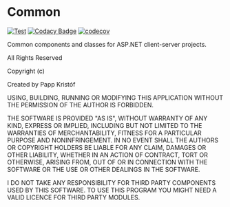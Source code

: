 # Common

[![Test](https://github.com/kristof12345/Common/actions/workflows/dotnet.yml/badge.svg)](https://github.com/kristof12345/Common/actions/workflows/dotnet.yml)
[![Codacy Badge](https://app.codacy.com/project/badge/Grade/f3a1b473e1b84f468a701394d368ceb6)](https://www.codacy.com/gh/kristof12345/Common/dashboard?utm_source=github.com&amp;utm_medium=referral&amp;utm_content=kristof12345/Common&amp;utm_campaign=Badge_Grade)
[![codecov](https://codecov.io/gh/kristof12345/Common/branch/master/graph/badge.svg?token=U8NGPP5kcl)](https://codecov.io/gh/kristof12345/Common)

Common components and classes for ASP.NET client-server projects.

All Rights Reserved

Copyright (c) 

Created by Papp Kristóf

USING, BUILDING, RUNNING OR MODIFYING THIS APPLICATION WITHOUT THE PERMISSION OF THE AUTHOR IS FORBIDDEN.

THE SOFTWARE IS PROVIDED "AS IS", WITHOUT WARRANTY OF ANY KIND, EXPRESS OR
IMPLIED, INCLUDING BUT NOT LIMITED TO THE WARRANTIES OF MERCHANTABILITY,
FITNESS FOR A PARTICULAR PURPOSE AND NONINFRINGEMENT. IN NO EVENT SHALL THE
AUTHORS OR COPYRIGHT HOLDERS BE LIABLE FOR ANY CLAIM, DAMAGES OR OTHER
LIABILITY, WHETHER IN AN ACTION OF CONTRACT, TORT OR OTHERWISE, ARISING FROM,
OUT OF OR IN CONNECTION WITH THE SOFTWARE OR THE USE OR OTHER DEALINGS IN
THE SOFTWARE.

I DO NOT TAKE ANY RESPONSIBILITY FOR THIRD PARTY COMPONENTS USED BY THIS SOFTWARE.
TO USE THIS PROGRAM YOU MIGHT NEED A VALID LICENCE FOR THIRD PARTY MODULES.
